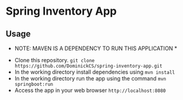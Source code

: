 # Spring Inventory App

## Usage

* NOTE: MAVEN IS A DEPENDENCY TO RUN THIS APPLICATION *

- Clone this repository. `git clone https://github.com/DominickCS/spring-inventory-app.git`
- In the working directory install dependencies using `mvn install`
- In the working directory run the app using the command `mvn springboot:run`
- Access the app in your web browser `http://localhost:8080`
